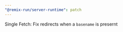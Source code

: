 ```yaml
---
"@remix-run/server-runtime": patch
---
```


Single Fetch: Fix redirects when a `basename` is presernt
